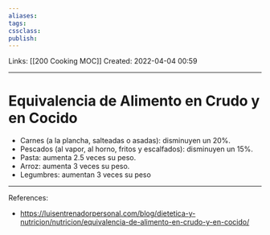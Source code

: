 ```yaml
---
aliases: 
tags: 
cssclass: 
publish: 
---
```


Links: [[200 Cooking MOC]]
Created: 2022-04-04 00:59

---
# Equivalencia de Alimento en Crudo y en Cocido
* Carnes (a la plancha, salteadas o asadas): disminuyen un 20%.
* Pescados (al vapor, al horno, fritos y escalfados): disminuyen un 15%.
* Pasta: aumenta 2.5 veces su peso.
* Arroz: aumenta 3 veces su peso.
* Legumbres: aumentan 3 veces su peso

---
References: 
* https://luisentrenadorpersonal.com/blog/dietetica-y-nutricion/nutricion/equivalencia-de-alimento-en-crudo-y-en-cocido/